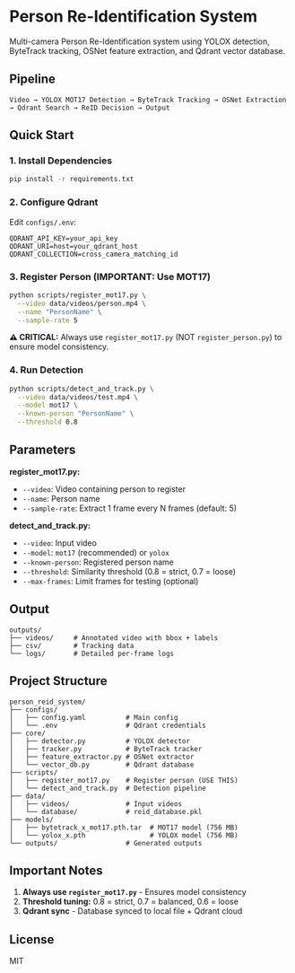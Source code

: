 # Person Re-Identification System

Multi-camera Person Re-Identification system using YOLOX detection, ByteTrack tracking, OSNet feature extraction, and Qdrant vector database.

## Pipeline

```
Video → YOLOX MOT17 Detection → ByteTrack Tracking → OSNet Extraction → Qdrant Search → ReID Decision → Output
```

## Quick Start

### 1. Install Dependencies

```bash
pip install -r requirements.txt
```

### 2. Configure Qdrant

Edit `configs/.env`:

```env
QDRANT_API_KEY=your_api_key
QDRANT_URI=host=your_qdrant_host
QDRANT_COLLECTION=cross_camera_matching_id
```

### 3. Register Person (IMPORTANT: Use MOT17)

```bash
python scripts/register_mot17.py \
  --video data/videos/person.mp4 \
  --name "PersonName" \
  --sample-rate 5
```

**⚠️ CRITICAL:** Always use `register_mot17.py` (NOT `register_person.py`) to ensure model consistency.

### 4. Run Detection

```bash
python scripts/detect_and_track.py \
  --video data/videos/test.mp4 \
  --model mot17 \
  --known-person "PersonName" \
  --threshold 0.8
```

## Parameters

**register_mot17.py:**
- `--video`: Video containing person to register
- `--name`: Person name
- `--sample-rate`: Extract 1 frame every N frames (default: 5)

**detect_and_track.py:**
- `--video`: Input video
- `--model`: `mot17` (recommended) or `yolox`
- `--known-person`: Registered person name
- `--threshold`: Similarity threshold (0.8 = strict, 0.7 = loose)
- `--max-frames`: Limit frames for testing (optional)

## Output

```
outputs/
├── videos/     # Annotated video with bbox + labels
├── csv/        # Tracking data
└── logs/       # Detailed per-frame logs
```

## Project Structure

```
person_reid_system/
├── configs/
│   ├── config.yaml          # Main config
│   └── .env                 # Qdrant credentials
├── core/
│   ├── detector.py          # YOLOX detector
│   ├── tracker.py           # ByteTrack tracker
│   ├── feature_extractor.py # OSNet extractor
│   └── vector_db.py         # Qdrant database
├── scripts/
│   ├── register_mot17.py    # Register person (USE THIS)
│   └── detect_and_track.py  # Detection pipeline
├── data/
│   ├── videos/              # Input videos
│   └── database/            # reid_database.pkl
├── models/
│   ├── bytetrack_x_mot17.pth.tar  # MOT17 model (756 MB)
│   └── yolox_x.pth                # YOLOX model (756 MB)
└── outputs/                 # Generated outputs
```

## Important Notes

1. **Always use `register_mot17.py`** - Ensures model consistency
2. **Threshold tuning:** 0.8 = strict, 0.7 = balanced, 0.6 = loose
3. **Qdrant sync** - Database synced to local file + Qdrant cloud

## License

MIT
